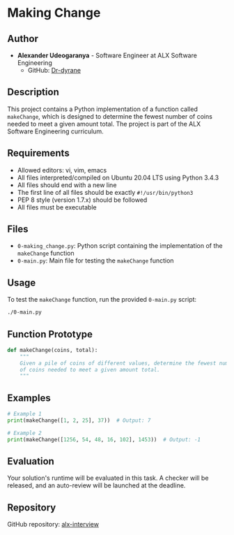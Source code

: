 # Making Change

## Author

- **Alexander Udeogaranya** - Software Engineer at ALX Software Engineering
  - GitHub: [Dr-dyrane](https://github.com/Dr-dyrane)

## Description

This project contains a Python implementation of a function called `makeChange`, which is designed to determine the fewest number of coins needed to meet a given amount total. The project is part of the ALX Software Engineering curriculum.

## Requirements

- Allowed editors: vi, vim, emacs
- All files interpreted/compiled on Ubuntu 20.04 LTS using Python 3.4.3
- All files should end with a new line
- The first line of all files should be exactly `#!/usr/bin/python3`
- PEP 8 style (version 1.7.x) should be followed
- All files must be executable

## Files

- `0-making_change.py`: Python script containing the implementation of the `makeChange` function
- `0-main.py`: Main file for testing the `makeChange` function

## Usage

To test the `makeChange` function, run the provided `0-main.py` script:

```bash
./0-main.py
```

## Function Prototype

```python
def makeChange(coins, total):
    """
    Given a pile of coins of different values, determine the fewest number
    of coins needed to meet a given amount total.
    """
```

## Examples

```python
# Example 1
print(makeChange([1, 2, 25], 37))  # Output: 7

# Example 2
print(makeChange([1256, 54, 48, 16, 102], 1453))  # Output: -1
```

## Evaluation

Your solution's runtime will be evaluated in this task. A checker will be released, and an auto-review will be launched at the deadline.

## Repository

GitHub repository: [alx-interview](https://github.com/Dr-dyrane/alx-interview)
